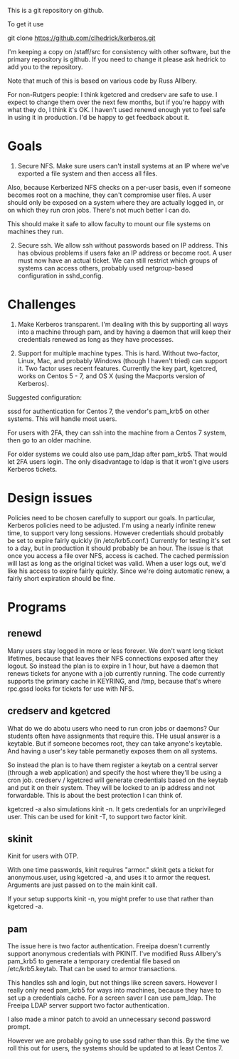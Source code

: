 This is a git repository on github.

To get it use

git clone https://github.com/clhedrick/kerberos.git

I'm keeping a copy on /staff/src for consistency with other software, but the primary
repository is github. If you need to change it please ask hedrick to add you to the
repository.

Note that much of this is based on various code by Russ Allbery.

For non-Rutgers people: I think kgetcred and credserv are safe to use. I expect to change them over the next few months, but if you're happy with what they do, I think it's OK. I haven't used renewd enough yet to feel safe in using it in production. I'd be happy to get feedback about it.

# Goals

1. Secure NFS. Make sure users can't install systems at an IP where we've exported a file system and then access all files.

Also, because Kerberized NFS checks on a per-user basis, even if someone becomes root on a machine, they can't compromise user files. A user should only be exposed on a system where they are actually logged in, or on which they run cron jobs. There's not much better I can do.

This should make it safe to allow faculty to mount our file systems on machines they run.

2. Secure ssh. We allow ssh without passwords based on IP address. This has obvious problems if users fake an IP address or become root. A user must now have an actual ticket. We can still restrict which groups of systems can access others, probably used netgroup-based configuration in sshd_config.

# Challenges

1. Make Kerberos transparent. I'm dealing with this by supporting all ways into a machine through pam, and by having a daemon that will keep their credentials renewed as long as they have processes.

2. Support for multiple machine types. This is hard. Without two-factor, Linux, Mac, and probably Windows (though I haven't tried) can support it. Two factor uses recent features. Currently the key part, kgetcred, works on Centos 5 - 7, and OS X (using the Macports version of Kerberos).

Suggested configuration:

sssd for authentication for Centos 7, the vendor's pam_krb5 on other systems. This will handle most users.

For users with 2FA, they can ssh into the machine from a Centos 7 system, then go to an older machine.

For older systems we could also use pam_ldap after pam_krb5. That would let 2FA users login.
The only disadvantage to ldap is that it won't give users Kerberos tickets.

# Design issues

Policies need to be chosen carefully to support our goals. In particular, Kerberos policies need to be adjusted. I'm using a nearly infinite renew time, to support very long sessions. However credentials should probably be set to expire fairly quickly (in /etc/krb5.conf.) Currently for testing it's set to a day, but in production it should probably be an hour. The issue is that once you access a file over NFS, access is cached. The cached permission will last as long as the original ticket was valid. When a user logs out, we'd like his access to expire fairly quickly. Since we're doing automatic renew, a fairly short expiration should be fine.

# Programs 

## renewd

Many users stay logged in more or less forever. We don't want long ticket lifetimes, because that leaves their NFS
connections exposed after they logout. So instead the plan is to expire in 1 hour, but have a daemon that
renews tickets for anyone with a job currently running. The code currently supports the primary cache in KEYRING, and /tmp, because
that's where rpc.gssd looks for tickets for use with NFS.


## credserv and kgetcred

What do we do abotu users who need to run cron jobs or daemons? Our students often have assignments that require
this. THe usual answer is a keytable. But if someone becomes root, they can take anyone's keytable. And having a user's key table permanetly exposes them on all systems.

So instead the plan is to have them register a keytab on a central server (through a web application) and specify the
host where they'll be using a cron job. credserv / kgetcred will generate credentials based on the keytab and
put it on their system. They will be locked to an ip address and not forwardable. This is about the best protection
I can think of.

kgetcred -a also simulations kinit -n. It gets credentials for an unprivileged user. This can be used for kinit -T,
to support two factor kinit.

## skinit

Kinit for users with OTP. 

With one time passwords, kinit requires "armor." skinit gets a ticket for anonymous.user, using kgetcred -a,
and uses it to armor
the request. Arguments are just passed on to the main kinit call. 

If your setup supports kinit -n, you might prefer to use that rather than kgetcred -a.

## pam

The issue here is two factor authentication. Freeipa doesn't currently support anonymous credentials with PKINIT.
I've modified Russ Allbery's pam_krb5 to generate a temporary credential file based on /etc/krb5.keytab. That can
be used to armor transactions.

This handles ssh and login, but not things like screen savers. However I really only need pam_krb5 for ways into 
machines, because they have to set up a credentials cache. For a screen saver I can use pam_ldap. The Freeipa
LDAP server support two factor authentication.

I also made a minor patch to avoid an unnecessary second password prompt.

However we are probably going to use sssd rather than this. By the time we roll this out for users, the systems
should be updated to at least Centos 7.
